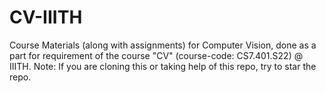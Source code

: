 # CV-IIITH
Course Materials (along with assignments) for Computer Vision, done as a part for requirement of the course "CV" (course-code: CS7.401.S22) @ IIITH.  Note: If you are cloning this or taking help of this repo, try to star the repo.

